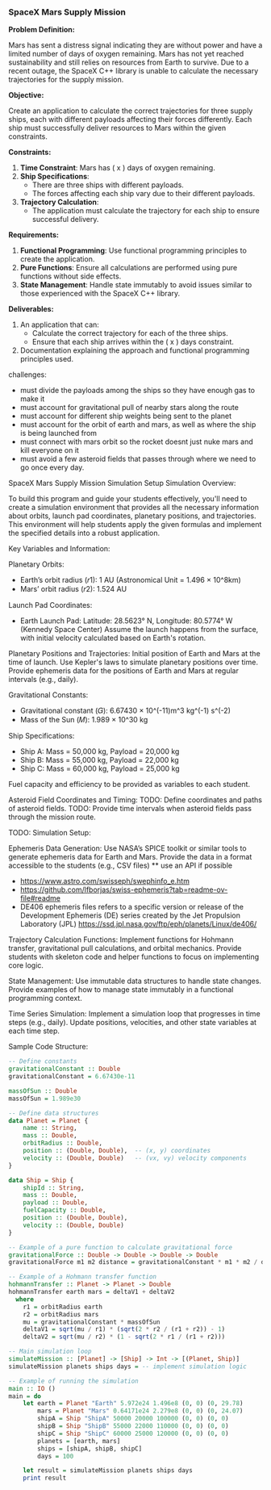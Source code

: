 ### SpaceX Mars Supply Mission

**Problem Definition:**

Mars has sent a distress signal indicating they are without power and have a limited number of days of oxygen remaining. Mars has not yet reached sustainability and still relies on resources from Earth to survive. Due to a recent outage, the SpaceX C++ library is unable to calculate the necessary trajectories for the supply mission. 

**Objective:**

Create an application to calculate the correct trajectories for three supply ships, each with different payloads affecting their forces differently. Each ship must successfully deliver resources to Mars within the given constraints.

**Constraints:**

1. **Time Constraint**: Mars has \( x \) days of oxygen remaining.
2. **Ship Specifications**:
   - There are three ships with different payloads.
   - The forces affecting each ship vary due to their different payloads.
3. **Trajectory Calculation**:
   - The application must calculate the trajectory for each ship to ensure successful delivery.

**Requirements:**

1. **Functional Programming**: Use functional programming principles to create the application.
2. **Pure Functions**: Ensure all calculations are performed using pure functions without side effects.
3. **State Management**: Handle state immutably to avoid issues similar to those experienced with the SpaceX C++ library.

**Deliverables:**

1. An application that can:
   - Calculate the correct trajectory for each of the three ships.
   - Ensure that each ship arrives within the \( x \) days constraint.
2. Documentation explaining the approach and functional programming principles used.




challenges:
- must divide the payloads among the ships so they have enough gas to make it
- must account for gravitational pull of nearby stars along the route
- must account for different ship weights being sent to the planet
- must account for the orbit of earth and mars, as well as where the ship is being launched from
- must connect with mars orbit so the rocket doesnt just nuke mars and kill everyone on it
- must avoid a few asteroid fields that passes through where we need to go once every day.









SpaceX Mars Supply Mission Simulation Setup
Simulation Overview:

To build this program and guide your students effectively, you'll need to create a simulation environment that provides all the necessary information about orbits, launch pad coordinates, planetary positions, and trajectories. This environment will help students apply the given formulas and implement the specified details into a robust application.

Key Variables and Information:

Planetary Orbits:
- Earth’s orbit radius (𝑟1): 1 AU (Astronomical Unit = 1.496 × 10^8km)
- Mars’ orbit radius (𝑟2): 1.524 AU

Launch Pad Coordinates:
- Earth Launch Pad: Latitude: 28.5623° N, Longitude: 80.5774° W (Kennedy Space Center)
Assume the launch happens from the surface, with initial velocity calculated based on Earth's rotation.

Planetary Positions and Trajectories:
Initial position of Earth and Mars at the time of launch.
Use Kepler's laws to simulate planetary positions over time.
Provide ephemeris data for the positions of Earth and Mars at regular intervals (e.g., daily).

Gravitational Constants:
- Gravitational constant (𝐺): 6.67430 × 10^(-11)m^3 kg^(-1) s^(-2)
- Mass of the Sun (𝑀): 1.989 × 10^30 kg

Ship Specifications:
- Ship A: Mass = 50,000 kg, Payload = 20,000 kg
- Ship B: Mass = 55,000 kg, Payload = 22,000 kg
- Ship C: Mass = 60,000 kg, Payload = 25,000 kg
  
Fuel capacity and efficiency to be provided as variables to each student.

Asteroid Field Coordinates and Timing:
TODO: Define coordinates and paths of asteroid fields.
TODO: Provide time intervals when asteroid fields pass through the mission route.



TODO: Simulation Setup:


Ephemeris Data Generation:
Use NASA’s SPICE toolkit or similar tools to generate ephemeris data for Earth and Mars.
Provide the data in a format accessible to the students (e.g., CSV files) ** use an API if possible
- https://www.astro.com/swisseph/swephinfo_e.htm
- https://github.com/lfborjas/swiss-ephemeris?tab=readme-ov-file#readme
- DE406 ephemeris files refers to a specific version or release of the Development Ephemeris (DE) series created by the Jet Propulsion Laboratory (JPL) https://ssd.jpl.nasa.gov/ftp/eph/planets/Linux/de406/

Trajectory Calculation Functions:
Implement functions for Hohmann transfer, gravitational pull calculations, and orbital mechanics.
Provide students with skeleton code and helper functions to focus on implementing core logic.

State Management:
Use immutable data structures to handle state changes.
Provide examples of how to manage state immutably in a functional programming context.

Time Series Simulation:
Implement a simulation loop that progresses in time steps (e.g., daily).
Update positions, velocities, and other state variables at each time step.

Sample Code Structure:
```haskell
-- Define constants
gravitationalConstant :: Double
gravitationalConstant = 6.67430e-11

massOfSun :: Double
massOfSun = 1.989e30

-- Define data structures
data Planet = Planet {
    name :: String,
    mass :: Double,
    orbitRadius :: Double,
    position :: (Double, Double),  -- (x, y) coordinates
    velocity :: (Double, Double)   -- (vx, vy) velocity components
}

data Ship = Ship {
    shipId :: String,
    mass :: Double,
    payload :: Double,
    fuelCapacity :: Double,
    position :: (Double, Double),
    velocity :: (Double, Double)
}

-- Example of a pure function to calculate gravitational force
gravitationalForce :: Double -> Double -> Double -> Double
gravitationalForce m1 m2 distance = gravitationalConstant * m1 * m2 / distance^2

-- Example of a Hohmann transfer function
hohmannTransfer :: Planet -> Planet -> Double
hohmannTransfer earth mars = deltaV1 + deltaV2
  where
    r1 = orbitRadius earth
    r2 = orbitRadius mars
    mu = gravitationalConstant * massOfSun
    deltaV1 = sqrt(mu / r1) * (sqrt(2 * r2 / (r1 + r2)) - 1)
    deltaV2 = sqrt(mu / r2) * (1 - sqrt(2 * r1 / (r1 + r2)))

-- Main simulation loop
simulateMission :: [Planet] -> [Ship] -> Int -> [(Planet, Ship)]
simulateMission planets ships days = -- implement simulation logic

-- Example of running the simulation
main :: IO ()
main = do
    let earth = Planet "Earth" 5.972e24 1.496e8 (0, 0) (0, 29.78)
        mars = Planet "Mars" 0.64171e24 2.279e8 (0, 0) (0, 24.07)
        shipA = Ship "ShipA" 50000 20000 100000 (0, 0) (0, 0)
        shipB = Ship "ShipB" 55000 22000 110000 (0, 0) (0, 0)
        shipC = Ship "ShipC" 60000 25000 120000 (0, 0) (0, 0)
        planets = [earth, mars]
        ships = [shipA, shipB, shipC]
        days = 100

    let result = simulateMission planets ships days
    print result
```













